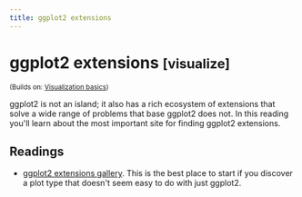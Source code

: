 ```yaml
---
title: ggplot2 extensions
---
```


<!-- Generated automatically from ggplot2-exts.yml. Do not edit by hand -->

# ggplot2 extensions <small class='visualize'>[visualize]</small>
<small>(Builds on: [Visualization basics](vis-basics.md))</small>

ggplot2 is not an island; it also has a rich ecosystem of extensions that
solve a wide range of problems that base ggplot2 does not. In this reading
you'll learn about the most important site for finding ggplot2 extensions.

## Readings

  * [ggplot2 extensions gallery](http://www.ggplot2-exts.org/gallery/).
    This is the best place to start if you discover a plot type that doesn't
    seem easy to do with just ggplot2.


